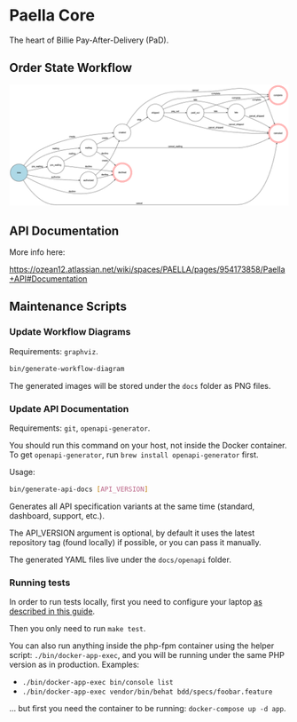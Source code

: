 # Paella Core

The heart of Billie Pay-After-Delivery (PaD).

## Order State Workflow

![orders_workflow](src/Resources/docs/orders-workflow.png)

## API Documentation

More info here:

https://ozean12.atlassian.net/wiki/spaces/PAELLA/pages/954173858/Paella+API#Documentation

## Maintenance Scripts
### Update Workflow Diagrams
Requirements: `graphviz`.

```bash
bin/generate-workflow-diagram
```

The generated images will be stored under the `docs` folder as PNG files.

### Update API Documentation
Requirements: `git`, `openapi-generator`.

You should run this command on your host, not inside the Docker container.
To get `openapi-generator`, run `brew install openapi-generator` first.

Usage:

```bash
bin/generate-api-docs [API_VERSION]
```

Generates all API specification variants at the same time (standard, dashboard, support, etc.).

The API_VERSION argument is optional, by default it uses the latest repository tag (found locally) if possible,
or you can pass it manually.

The generated YAML files live under the `docs/openapi` folder.


### Running tests

In order to run tests locally, first you need to configure your laptop 
[as described in this guide](https://ozean12.atlassian.net/wiki/spaces/INFRA/pages/868385662/Local+Development).

Then you only need to run `make test`.

You can also run anything inside the php-fpm container using the helper script: `./bin/docker-app-exec`, and
you will be running under the same PHP version as in production. Examples: 

- `./bin/docker-app-exec bin/console list`
- `./bin/docker-app-exec vendor/bin/behat bdd/specs/foobar.feature`

... but first you need the container to be running: `docker-compose up -d app`.
